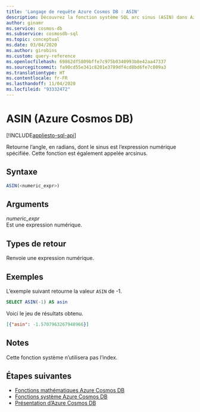 ```yaml
---
title: 'Langage de requête Azure Cosmos DB : ASIN'
description: Découvrez la fonction système SQL arc sinus (ASIN) dans Azure Cosmos DB, qui retourne l’angle, en radians, dont le sinus est l’expression numérique spécifiée
author: ginamr
ms.service: cosmos-db
ms.subservice: cosmosdb-sql
ms.topic: conceptual
ms.date: 03/04/2020
ms.author: girobins
ms.custom: query-reference
ms.openlocfilehash: 69862df5809bffe7c975b0340993b8e42aa47337
ms.sourcegitcommit: fa90cd55e341c8201e3789df4cd8bd6fe7c809a3
ms.translationtype: HT
ms.contentlocale: fr-FR
ms.lasthandoff: 11/04/2020
ms.locfileid: "93332472"
---
```

# <a name="asin-azure-cosmos-db"></a>ASIN (Azure Cosmos DB)
[!INCLUDE[appliesto-sql-api](includes/appliesto-sql-api.md)]

 Retourne l’angle, en radians, dont le sinus est l’expression numérique spécifiée. Cette fonction est également appelée arcsinus.  
  
## <a name="syntax"></a>Syntaxe
  
```sql
ASIN(<numeric_expr>)  
```  
  
## <a name="arguments"></a>Arguments
  
*numeric_expr*  
   Est une expression numérique.  
  
## <a name="return-types"></a>Types de retour
  
  Renvoie une expression numérique.  
  
## <a name="examples"></a>Exemples
  
  L’exemple suivant retourne la valeur `ASIN` de -1.  
  
```sql
SELECT ASIN(-1) AS asin  
```  
  
 Voici le jeu de résultats obtenu.  
  
```json
[{"asin": -1.5707963267948966}]  
```  

## <a name="remarks"></a>Notes

Cette fonction système n’utilisera pas l’index.

## <a name="next-steps"></a>Étapes suivantes

- [Fonctions mathématiques Azure Cosmos DB](sql-query-mathematical-functions.md)
- [Fonctions système Azure Cosmos DB](sql-query-system-functions.md)
- [Présentation d’Azure Cosmos DB](introduction.md)
